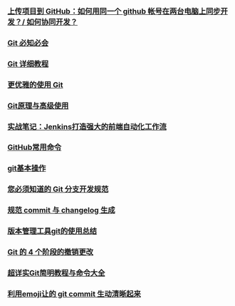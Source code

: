 ### [上传项目到 GitHub：如何用同一个 github 帐号在两台电脑上同步开发？/ 如何协同开发？](https://blog.csdn.net/zeqiao/article/details/75124532)
### [Git 必知必会](https://zhuanlan.zhihu.com/p/30355251)
### [Git 详细教程](https://juejin.im/entry/59b22efb6fb9a024a04b3726#_label3_2_3_2)
### [更优雅的使用 Git](https://juejin.im/post/5af152c1518825673e359539)
### [Git原理与高级使用](https://juejin.im/post/5ac9becb518825556f55b360)
### [实战笔记：Jenkins打造强大的前端自动化工作流](https://juejin.im/post/5ad1980e6fb9a028c42ea1be)
### [GitHub常用命令](https://shimo.im/docs/m2m3ZhdmJqgXY7JA)
### [git基本操作](https://juejin.im/post/5ae072906fb9a07a9e4ce596)
### [您必须知道的 Git 分支开发规范](https://juejin.im/post/5b4328bbf265da0fa21a6820)
### [规范 commit 与 changelog 生成](https://github.com/Mcbai/Blog/issues/19)
### [版本管理工具git的使用总结](https://www.imooc.com/article/251132)
### [Git 的 4 个阶段的撤销更改](https://mp.weixin.qq.com/s/_fbkqgEtYGxttWWip8Esjw)
### [超详实Git简明教程与命令大全](https://juejin.im/post/5bd2a0d8e51d457a4e0d4fd5)
### [利用emoji让的 git commit 生动清晰起来](https://juejin.im/post/5bf8f5fe518825158c533e22#comment)
